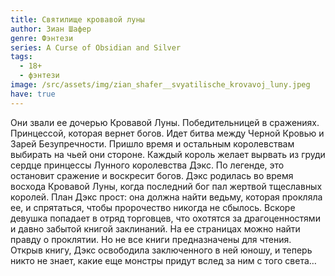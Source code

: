 ```yaml
---
title: Святилище кровавой луны
author: Зиан Шафер
genre: Фэнтези
series: A Curse of Obsidian and Silver
tags:
  - 18+
  - фэнтези
image: /src/assets/img/zian_shafer__svyatilische_krovavoj_luny.jpeg
have: true
---
```

Они звали ее дочерью Кровавой Луны. Победительницей в сражениях. Принцессой, которая вернет богов. Идет битва между Черной Кровью и Зарей Безупречности. Пришло время и остальным королевствам выбирать на чьей они стороне. Каждый король желает вырвать из груди сердце принцессы Лунного королевства Дэкс. По легенде, это остановит сражение и воскресит богов. Дэкс родилась во время восхода Кровавой Луны, когда последний бог пал жертвой тщеславных королей. План Дэкс прост: она должна найти ведьму, которая прокляла ее, и спрятаться, чтобы пророчество никогда не сбылось. Вскоре девушка попадает в отряд торговцев, что охотятся за драгоценностями и давно забытой книгой заклинаний. На ее страницах можно найти правду о проклятии. Но не все книги предназначены для чтения. Открыв книгу, Дэкс освободила заключенного в ней юношу, и теперь никто не знает, какие еще монстры придут вслед за ним с того света…
